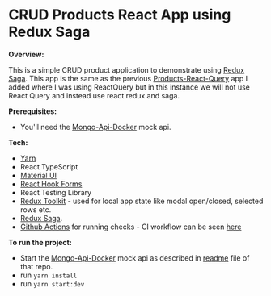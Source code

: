 # CRUD Products React App using Redux Saga


**Overview:**

This is a simple CRUD product application to demonstrate using [Redux Saga](https://redux-saga.js.org/). This app is  the same as the previous [Products-React-Query](https://github.com/loanburger/products-react-query) app I added where I was using ReactQuery but in this instance we will not use React Query and instead use react redux and saga.

**Prerequisites:**

- You'll need the [Mongo-Api-Docker](https://github.com/loanburger/Mongo-Api-Docker) mock api.

**Tech:**

- [Yarn](https://yarnpkg.com/)
- React TypeScript
- [Material UI](https://mui.com/getting-started/installation/)
- [React Hook Forms](https://react-hook-form.com)
- React Testing Library
- [Redux Toolkit](https://redux-toolkit.js.org/) - used for local app state like modal open/closed, selected rows etc.
- [Redux Saga](https://redux-saga.js.org/).
- [Github Actions](https://github.com/features/actions) for running checks - CI workflow can be seen [here](https://github.com/loanburger/products-redux-saga/blob/main/.github/workflows/build_test_react.yml)

**To run the project:**

- Start the [Mongo-Api-Docker](https://github.com/loanburger/Mongo-Api-Docker) mock api as described in [readme](https://github.com/loanburger/Mongo-Api-Docker/blob/master/README.MD) file of that repo.
- run `yarn install`
- run `yarn start:dev`

